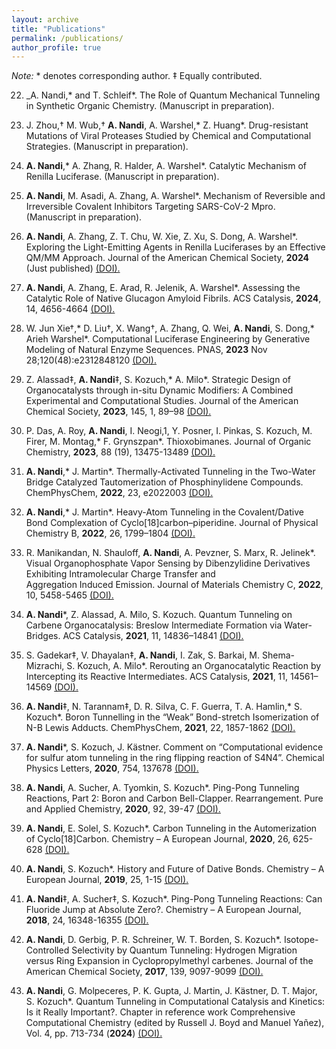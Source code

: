 ```yaml
---
layout: archive
title: "Publications"
permalink: /publications/
author_profile: true
---
```


_Note:_ * denotes corresponding author. ‡ Equally contributed. 

22. _A. Nandi,* and T. Schleif*. 
    The Role of Quantum Mechanical Tunneling in Synthetic Organic Chemistry.
    (Manuscript in preparation).
    
21. J. Zhou,† M. Wub,† __A. Nandi__, A. Warshel,* Z. Huang*. 
    Drug-resistant Mutations of Viral Proteases Studied by Chemical and Computational Strategies.
    (Manuscript in preparation).

20. __A. Nandi__,* A. Zhang, R. Halder, A. Warshel*.
    Catalytic Mechanism of Renilla Luciferase.
    (Manuscript in preparation).

19. __A. Nandi__, M. Asadi, A. Zhang, A. Warshel*.
    Mechanism of Reversible and Irreversible Covalent Inhibitors Targeting SARS-CoV-2 Mpro.
    (Manuscript in preparation).
    
18. __A. Nandi__, A. Zhang, Z. T. Chu, W. Xie, Z. Xu, S. Dong, A. Warshel*.
    Exploring the Light-Emitting Agents in Renilla Luciferases by an Effective QM/MM Approach.
    Journal of the American Chemical Society, __2024__ (Just published) [(DOI).](https://pubs.acs.org/doi/10.1021/jacs.4c00963)  

17. __A. Nandi__, A. Zhang, E. Arad, R. Jelenik, A. Warshel*.
    Assessing the Catalytic Role of Native Glucagon Amyloid Fibrils.
    ACS Catalysis, __2024__, 14, 4656-4664 [(DOI).](https://pubs.acs.org/doi/10.1021/acscatal.4c00452)

16. W. Jun Xie†,* D. Liu†, X. Wang†, A. Zhang, Q. Wei, __A. Nandi__, S. Dong,* Arieh Warshel*.
    Computational Luciferase Engineering by Generative Modeling of Natural Enzyme Sequences.
    PNAS, __2023__ Nov 28;120(48):e2312848120 [(DOI).](https://www.pnas.org/doi/full/10.1073/pnas.2312848120)

15. Z. Alassad‡, __A. Nandi__‡, S. Kozuch,* A. Milo*.
    Strategic Design of Organocatalysts through in-situ Dynamic Modifiers: A Combined Experimental and Computational 
    Studies.
    Journal of the American Chemical Society, __2023__, 145, 1, 89–98 [(DOI).](https://pubs.acs.org/doi/abs/10.1021/jacs.2c08302)

14. P. Das, A. Roy, __A. Nandi__, I. Neogi,1, Y. Posner, I. Pinkas, S. Kozuch, M. Firer, M. Montag,* F. Grynszpan*. 
    Thioxobimanes.
    Journal of Organic Chemistry, __2023__, 88 (19), 13475-13489 [(DOI).](https://pubs.acs.org/doi/10.1021/acs.joc.3c00873)
   
13. __A. Nandi__,* J. Martin*.
    Thermally-Activated Tunneling in the Two-Water Bridge Catalyzed Tautomerization of Phosphinylidene Compounds.       
    ChemPhysChem, __2022__, 23, e2022003 [(DOI).](https://chemistry-europe.onlinelibrary.wiley.com/doi/10.1002/cphc.202200396) 

12. __A. Nandi__,* J. Martin*.
    Heavy-Atom Tunneling in the Covalent/Dative Bond Complexation of Cyclo[18]carbon–piperidine.
    Journal of Physical Chemistry B, __2022__, 26, 1799–1804 [(DOI).](https://pubs.acs.org/doi/10.1021/acs.jpcb.2c00218)

11. R. Manikandan, N. Shauloff, __A. Nandi__, A. Pevzner, S. Marx, R. Jelinek*.
    Visual Organophosphate Vapor Sensing by Dibenzylidine Derivatives Exhibiting Intramolecular Charge Transfer and    
    Aggregation Induced Emission.
    Journal of Materials Chemistry C, __2022__, 10, 5458-5465 [(DOI).](https://pubs.rsc.org/en/content/articlelanding/2022/tc/d1tc05566f)
    
10. __A. Nandi__*, Z. Alassad, A. Milo, S. Kozuch.
    Quantum Tunneling on Carbene Organocatalysis: Breslow Intermediate Formation via Water-Bridges.
    ACS Catalysis, __2021__, 11, 14836–14841 [(DOI).](https://pubs.acs.org/doi/10.1021/acscatal.1c04475)

 9. S. Gadekar‡, V. Dhayalan‡, __A. Nandi__, I. Zak, S. Barkai, M. Shema-Mizrachi, S. Kozuch, A. Milo*.
    Rerouting an Organocatalytic Reaction by Intercepting its Reactive Intermediates.
    ACS Catalysis, __2021__, 11, 14561–14569 [(DOI).](https://pubs.acs.org/doi/10.1021/acscatal.1c04583)
    
 8. __A. Nandi__‡, N. Tarannam‡, D. R. Silva, C. F. Guerra, T. A. Hamlin,* S. Kozuch*.
    Boron Tunnelling in the “Weak” Bond-stretch Isomerization of N-B Lewis Adducts.
    ChemPhysChem, __2021__, 22, 1857-1862 [(DOI).](https://chemistry-europe.onlinelibrary.wiley.com/doi/10.1002/cphc.202100505)

 7. __A. Nandi__*, S. Kozuch, J. Kästner.
    Comment on “Computational evidence for sulfur atom tunneling in the ring flipping reaction of S4N4”.
    Chemical Physics Letters, __2020__, 754, 137678 [(DOI).](https://www.sciencedirect.com/science/article/pii/S0009261420305935)

 6. __A. Nandi__, A. Sucher, A. Tyomkin, S. Kozuch*.
    Ping-Pong Tunneling Reactions, Part 2: Boron and Carbon Bell-Clapper. 
    Rearrangement. Pure and Applied Chemistry, __2020__, 92, 39-47 [(DOI).](https://www.degruyter.com/document/doi/10.1515/pac-2019-0401/html)
     
 5. __A. Nandi__, E. Solel, S. Kozuch*.
    Carbon Tunneling in the Automerization of Cyclo[18]Carbon.
    Chemistry – A European Journal, __2020__, 26, 625-628 [(DOI).](https://chemistry-europe.onlinelibrary.wiley.com/doi/10.1002/chem.201904929)
     
 4. __A. Nandi__, S. Kozuch*.
    History and Future of Dative Bonds.
    Chemistry – A European Journal, __2019__, 25, 1-15 [(DOI).](https://chemistry-europe.onlinelibrary.wiley.com/doi/10.1002/chem.201903736)

 3. __A. Nandi__‡, A. Sucher‡, S. Kozuch*.
    Ping-Pong Tunneling Reactions: Can Fluoride Jump at Absolute Zero?.
    Chemistry – A European Journal, __2018__, 24, 16348-16355 [(DOI).](https://chemistry-europe.onlinelibrary.wiley.com/doi/10.1002/chem.201802782)
   
 2. __A. Nandi__, D. Gerbig, P. R. Schreiner, W. T. Borden, S. Kozuch*.
    Isotope-Controlled Selectivity by Quantum Tunneling: Hydrogen Migration versus Ring Expansion in Cyclopropylmethyl 
    carbenes.
    Journal of the American Chemical Society, __2017__, 139, 9097-9099 [(DOI).](https://pubs.acs.org/doi/full/10.1021/jacs.7b04593)

 1. __A. Nandi__, G. Molpeceres, P. K. Gupta, J. Martin, J. Kästner, D. T. Major, S. Kozuch*.
    Quantum Tunneling in Computational Catalysis and Kinetics: Is it Really Important?.
    Chapter in reference work Comprehensive Computational Chemistry (edited by Russell J. Boyd and Manuel Yañez), Vol. 4, 
    pp. 713-734 (__2024__) [(DOI).](https://www.sciencedirect.com/science/article/pii/B9780128219782000209?via%3Dihub)

 

